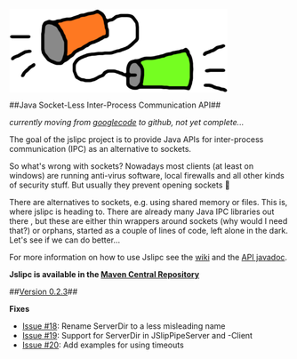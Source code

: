 <img src="https://github.com/ralfstuckert/jslipc/blob/master/org.jslipc/javadoc/resources/jslipcLogo.png" alt="Logo" height="150" align="middle"/>


##Java Socket-Less Inter-Process Communication API##

*currently moving from [googlecode](https://code.google.com/p/jslipc/) to github, not yet complete...*

The goal of the jslipc project is to provide Java APIs for inter-process communication (IPC) as an alternative to sockets. 

So what's wrong with sockets? Nowadays most clients (at least on windows) are running anti-virus software, local firewalls and all other kinds of security stuff. But usually they prevent opening sockets :grimacing:

There are alternatives to sockets, e.g. using shared memory or files. This is, where jslipc is heading to. There are already many Java IPC libraries out there , but these are either thin wrappers around sockets (why would I need that?) or orphans, started as a couple of lines of code, left alone in the dark. Let's see if we can do better...

For more information on how to use Jslipc see the [wiki](https://github.com/ralfstuckert/jslipc/wiki) and the [API javadoc](http://ralfstuckert.github.io/jslipc/).

__Jslipc is available in the [Maven Central Repository](http://search.maven.org/#search%7Cga%7C1%7Cjslipc)__

##<a href="https://github.com/ralfstuckert/jslipc/releases/tag/jslipc-0.2.3">Version 0.2.3</a>##

**Fixes**
- [Issue #18](https://github.com/ralfstuckert/jslipc/issues/18): Rename ServerDir to a less misleading name
- [Issue #19](https://github.com/ralfstuckert/jslipc/issues/19): Support for ServerDir in JSlipPipeServer and -Client
- [Issue #20](https://github.com/ralfstuckert/jslipc/issues/20): Add examples for using timeouts

